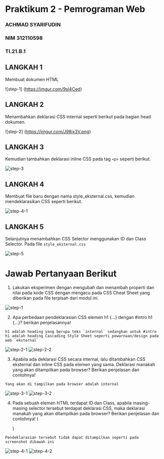 # Praktikum 2 - Pemrograman Web
### ACHMAD SYARIFUDIN
### NIM 312110598
### TI.21.B.1

## LANGKAH 1
Membuat dokumen HTML

![step-1] (https://imgur.com/9sl4Ced)

## LANGKAH 2
Menambahkan deklarasi CSS internal seperti berikut pada bagian head dokumen. 

![step-2]  (https://imgur.com/J98jx3V.png)

## LANGKAH 3
Kemudian tambahkan deklarasi inline CSS pada tag `<p>` seperti berikut.

![step-3](https://imgur.com/ldUoyeH.png)

## LANGKAH 4
Membuat file baru dengan nama style_eksternal.css, kemudian mendeklarasikan CSS seperti berikut.

![step-4-1](https://imgur.com/ZUaFncf)


## LANGKAH 5
Selanjutnya menambahkan CSS Selector menggunakan ID dan Class Selector. Pada file `style_eksternal.css`

![step-5](https://imgur.com/poOBFHe)

# Jawab Pertanyaan Berikut
1. Lakukan eksperimen dengan mengubah dan menambah properti dan nilai pada kode CSS
dengan mengacu pada CSS Cheat Sheet yang diberikan pada file terpisah dari modul ini.

![step-1](https://imgur.com/f4gZv4I.png)

2. Apa perbedaan pendeklarasian CSS elemen h1 {...} dengan #intro h1 {...}? berikan
penjelasannya!
```
h1 adalah heading yang berupa teks `internal` sedangkan untuk #intro h1 adalah heading Cascading Style Sheet seperti pewarnaan/design pada web `eksternal`
```
![step-2-1](https://imgur.com/0JVMkfG.png)
![step-2-2](https://imgur.com/RJOtpPO.png)

3. Apabila ada deklarasi CSS secara internal, lalu ditambahkan CSS eksternal dan inline CSS pada elemen yang sama. Deklarasi manakah yang akan ditampilkan pada browser? Berikan penjelasan dan contohnya!
```
Yang akan di tampilkan pada browser adalah internal
```
![step-3-1](https://imgur.com/P9vglBv.png)
![step-3-2](https://imgur.com/bNYKy5H.png)

4. Pada sebuah elemen HTML terdapat ID dan Class, apabila masing-masing selector tersebut terdapat deklarasi CSS, maka deklarasi manakah yang akan ditampilkan pada browser? Berikan penjelasan dan contohnya! ( <p id="paragraf-1" class="text-paragraf"> )
```
Pendeklarasian tersebut tidak dapat ditampilkan seperti pada screenshot dibawah ini
```
![step-4-1](https://imgur.com/Jugu9Pc.png)
![step-4-2](https://imgur.com/1Lbd2kL.png)
